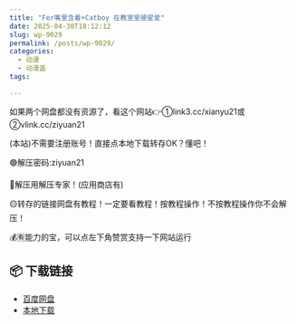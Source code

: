 ```yaml
---
title: "Fer嘴里含着+Catboy 在教室里硬星爱"
date: 2025-04-30T18:12:12
slug: wp-9029
permalink: /posts/wp-9029/
categories:
  - 动漫
  - 动漫盖
tags:

---
```


如果两个网盘都没有资源了，看这个网站👉①link3.cc/xianyu21或②vlink.cc/ziyuan21

(本站)不需要注册账号！直接点本地下载转存OK？懂吧！

🟢解压密码:ziyuan21

🔵解压用解压专家！(应用商店有)

🟡转存的链接网盘有教程！一定要看教程！按教程操作！不按教程操作你不会解压！

💰🈶能力的宝，可以点左下角赞赏支持一下网站运行

## 📦 下载链接
- [百度网盘](https://blziyuan21.com/pay-download/9029?key=5e67d7bfb8&down_id=0)
- [本地下载](https://blziyuan21.com/pay-download/9029?key=5e67d7bfb8&down_id=1)

